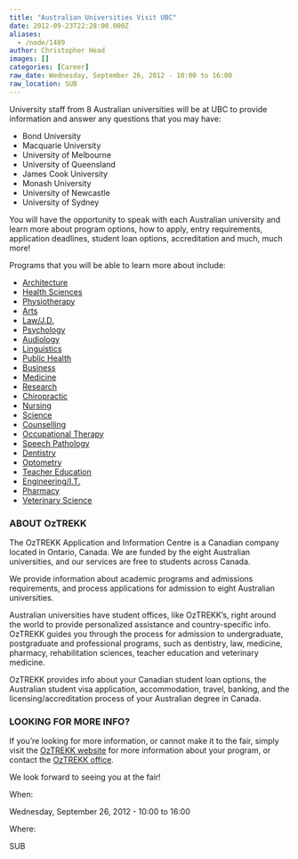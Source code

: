 ```yaml
---
title: "Australian Universities Visit UBC"
date: 2012-09-23T22:28:00.000Z
aliases:
  - /node/1489
author: Christopher Head
images: []
categories: [Career]
raw_date: Wednesday, September 26, 2012 - 10:00 to 16:00
raw_location: SUB
---
```


University staff from 8 Australian universities will be at UBC to provide information and answer any questions that you may have:

*   Bond University
*   Macquarie University
*   University of Melbourne
*   University of Queensland
*   James Cook University
*   Monash University
*   University of Newcastle
*   University of Sydney

You will have the opportunity to speak with each Australian university and learn more about program options, how to apply, entry requirements, application deadlines, student loan options, accreditation and much, much more!

Programs that you will be able to learn more about include:

*   [Architecture](http://oztrekk.com/programs/architecture/PG/overview.php)
*   [Health Sciences](http://oztrekk.com/programs/health_sciences/PG/overview.php)
*   [Physiotherapy](http://oztrekk.com/programs/physio/PG/overview.php)
*   [Arts](http://oztrekk.com/programs/arts/PG/overview.php)
*   [Law/J.D.](http://oztrekk.com/programs/law/PG/overview.php)
*   [Psychology](http://oztrekk.com/programs/psychology/PG/overview.php)
*   [Audiology](http://oztrekk.com/programs/audiology/PG/overview.php)
*   [Linguistics](http://oztrekk.com/programs/linguistics/PG/overview.php)
*   [Public Health](http://oztrekk.com/programs/public_health/PG/overview.php)
*   [Business](http://oztrekk.com/programs/business/PG/overview.php)
*   [Medicine](http://oztrekk.com/programs/medicine/PG/overview.php)
*   [Research](http://oztrekk.com/programs/research/PG/overview.php)
*   [Chiropractic](http://oztrekk.com/programs/chiropractic/PG/overview.php)
*   [Nursing](http://oztrekk.com/programs/nursing/PG/overview.php)
*   [Science](http://oztrekk.com/programs/science/PG/overview.php)
*   [Counselling](http://oztrekk.com/programs/counselling/PG/overview.php)
*   [Occupational Therapy](http://oztrekk.com/programs/ot/PG/overview.php)
*   [Speech Pathology](http://oztrekk.com/programs/speech_pathology/PG/overview.php)
*   [Dentistry](http://oztrekk.com/programs/dentistry/PG/overview.php)
*   [Optometry](http://oztrekk.com/programs/optometry/PG/overview.php)
*   [Teacher Education](http://oztrekk.com/programs/teacher_ed/PG/overview.php)
*   [Engineering/I.T.](http://oztrekk.com/programs/eng_it/PG/overview.php)
*   [Pharmacy](http://oztrekk.com/programs/pharmacy/PG/overview.php)
*   [Veterinary Science](http://oztrekk.com/programs/vet_science/PG/overview.php)

### ABOUT OzTREKK

The OzTREKK Application and Information Centre is a Canadian company located in Ontario, Canada. We are funded by the eight Australian universities, and our services are free to students across Canada.

We provide information about academic programs and admissions requirements, and process applications for admission to eight Australian universities.

Australian universities have student offices, like OzTREKK’s, right around the world to provide personalized assistance and country-specific info. OzTREKK guides you through the process for admission to undergraduate, postgraduate and professional programs, such as dentistry, law, medicine, pharmacy, rehabilitation sciences, teacher education and veterinary medicine.

OzTREKK provides info about your Canadian student loan options, the Australian student visa application, accommodation, travel, banking, and the licensing/accreditation process of your Australian degree in Canada.

### LOOKING FOR MORE INFO?

If you’re looking for more information, or cannot make it to the fair, simply visit the [OzTREKK website](http://oztrekk.com/) for more information about your program, or contact the [OzTREKK office](/cdn-cgi/l/email-protection#4821262e270827323c3a2d2323662b2725).

We look forward to seeing you at the fair!

When: 

Wednesday, September 26, 2012 - 10:00 to 16:00

Where: 

SUB
